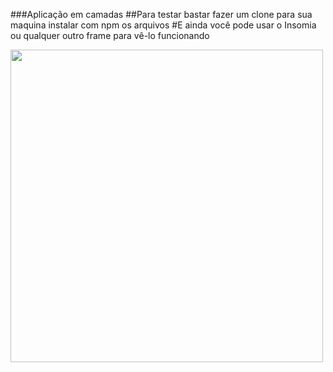 ###Aplicação em camadas
##Para testar bastar fazer um clone para sua maquina instalar com npm os arquivos
#E ainda você pode usar o Insomia ou qualquer outro frame para vê-lo funcionando


<img height="500" src="hhtps://github.com/josealves380/app_camadas/tree/main/src/assets">
